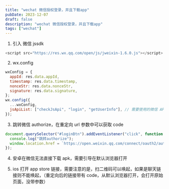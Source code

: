 ```yaml
---
title: "wechat 微信授权登录，并且下载app"
pubDate: 2023-12-07
draft: false
description: "wechat 微信授权登录，并且下载app"
tags: ["wechat"]
---
```


1. 引入 微信 jssdk

```js
<script src="https://res.wx.qq.com/open/js/jweixin-1.6.0.js"></script>
```

2. wx.config

```js
wxConfig = {
  appId: res.data.appId,
  timestamp: res.data.timestamp,
  nonceStr: res.data.nonceStr,
  signature: res.data.signature,
};
wx.config({
  ...wxConfig,
  jsApiList: ["checkJsApi", "login", "getUserInfo"], // 需要使用的微信 API 列表
});
```

3. 跳转微信 authorize，在重定向 url 参数中可以获取 code

```js
document.querySelector("#loginBtn").addEventListener("click", function () {
  console.log("跳转authorize");
  window.location.href = `https://open.weixin.qq.com/connect/oauth2/authorize?appid=${wxConfig.appId}&redirect_uri=${url}&response_type=code&scope=snsapi_userinfo&state=STATE#wechat_redirect`;
});
```

4. 安卓在微信无法直接下载 apk，需要引导在默认浏览器打开

5. ios 打开 app store 链接，需要注意的是，扫二维码可以唤起，如果是聊天链接则不能唤起，（重定向后的链接带有 code，从默认浏览器打开，会打开原始页面，没带参数）
